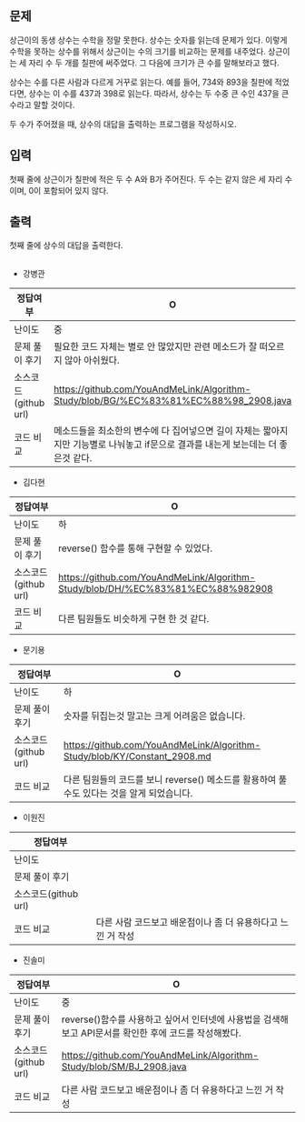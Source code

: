 ## 문제

상근이의 동생 상수는 수학을 정말 못한다. 상수는 숫자를 읽는데 문제가 있다. 이렇게 수학을 못하는 상수를 위해서 상근이는 수의 크기를 비교하는 문제를 내주었다. 상근이는 세 자리 수 두 개를 칠판에 써주었다. 그 다음에 크기가 큰 수를 말해보라고 했다.

상수는 수를 다른 사람과 다르게 거꾸로 읽는다. 예를 들어, 734와 893을 칠판에 적었다면, 상수는 이 수를 437과 398로 읽는다. 따라서, 상수는 두 수중 큰 수인 437을 큰 수라고 말할 것이다.

두 수가 주어졌을 때, 상수의 대답을 출력하는 프로그램을 작성하시오.

## 입력

첫째 줄에 상근이가 칠판에 적은 두 수 A와 B가 주어진다. 두 수는 같지 않은 세 자리 수이며, 0이 포함되어 있지 않다.

## 출력

첫째 줄에 상수의 대답을 출력한다.

## 

- 강병관

| 정답여부 | O |
| --- | --- |
| 난이도 | 중 |
| 문제 풀이 후기 | 필요한 코드 자체는 별로 안 많았지만 관련 메소드가 잘 떠오르지 않아 아쉬웠다. |
| 소스코드(github url) | https://github.com/YouAndMeLink/Algorithm-Study/blob/BG/%EC%83%81%EC%88%98_2908.java |
| 코드 비교 | 메소드들을 최소한의 변수에 다 집어넣으면 길이 자체는 짧아지지만 기능별로 나눠놓고 if문으로 결과를 내는게 보는데는 더 좋은것 같다. |
- 김다현

| 정답여부 | O |
| --- | --- |
| 난이도 | 하 |
| 문제 풀이 후기 | reverse() 함수를 통해 구현할 수 있었다. |
| 소스코드(github url) | https://github.com/YouAndMeLink/Algorithm-Study/blob/DH/%EC%83%81%EC%88%982908 |
| 코드 비교 | 다른 팀원들도 비슷하게 구현 한 것 같다. |
- 문기용

| 정답여부 | O |
| --- | --- |
| 난이도 | 하 |
| 문제 풀이 후기 | 숫자를 뒤집는것 말고는 크게 어려움은 없습니다. |
| 소스코드(github url) | https://github.com/YouAndMeLink/Algorithm-Study/blob/KY/Constant_2908.md |
| 코드 비교 | 다른 팀원들의 코드를 보니 reverse() 메소드를 활용하여 풀수도 있다는 것을 알게 되었습니다.|
- 이원진

| 정답여부 |  |
| --- | --- |
| 난이도 |  |
| 문제 풀이 후기 |  |
| 소스코드(github url) |  |
| 코드 비교 | 다른 사람 코드보고 배운점이나 좀 더 유용하다고 느낀 거 작성 |
- 진솔미

| 정답여부 | O |
| --- | --- |
| 난이도 | 중 |
| 문제 풀이 후기 | reverse()함수를 사용하고 싶어서 인터넷에 사용법을 검색해보고 API문서를 확인한 후에 코드를 작성해봤다. |
| 소스코드(github url) | https://github.com/YouAndMeLink/Algorithm-Study/blob/SM/BJ_2908.java |
| 코드 비교 | 다른 사람 코드보고 배운점이나 좀 더 유용하다고 느낀 거 작성 |
